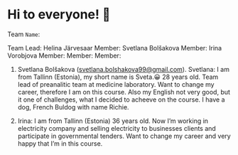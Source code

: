 # Hi to everyone! 🙂

Team `Name`:

Team Lead: Helina Järvesaar 
Member: Svetlana Bolšakova
Member: Irina Vorobjova
Member:
Member:
Member:

1. Svetlana Bolšakova (svetlana.bolshakova99@gmail.com). 
Svetlana: I am from Tallinn (Estonia), my short name is Sveta.😀 
28 years old. Team lead of preanalitic team at medicine laboratory. 
Want to change my career, therefore I am on this course.
Also my English not very good, but it one of challenges, what I decided to acheeve on the course.
I have a dog, French Buldog with name Richie.

2. Irina: I am from Tallinn (Estonia) 36 years old. Now I’m working in electricity company and selling electricity to businesses clients and participate in governmental tenders. Want to change my career and very happy that I’m in this course. 
